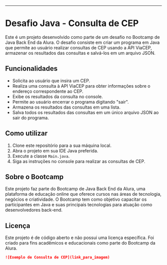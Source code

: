 
---

# Desafio Java - Consulta de CEP

Este é um projeto desenvolvido como parte de um desafio no Bootcamp de Java Back End da Alura. O desafio consiste em criar um programa em Java que permite ao usuário realizar consultas de CEP usando a API ViaCEP, armazenar os resultados das consultas e salvá-los em um arquivo JSON.

## Funcionalidades

- Solicita ao usuário que insira um CEP.
- Realiza uma consulta à API ViaCEP para obter informações sobre o endereço correspondente ao CEP.
- Exibe os resultados da consulta no console.
- Permite ao usuário encerrar o programa digitando "sair".
- Armazena os resultados das consultas em uma lista.
- Salva todos os resultados das consultas em um único arquivo JSON ao sair do programa.

## Como utilizar

1. Clone este repositório para a sua máquina local.
2. Abra o projeto em sua IDE Java preferida.
3. Execute a classe `Main.java`.
4. Siga as instruções no console para realizar as consultas de CEP.

## Sobre o Bootcamp

Este projeto faz parte do Bootcamp de Java Back End da Alura, uma plataforma de educação online que oferece cursos nas áreas de tecnologia, negócios e criatividade. O Bootcamp tem como objetivo capacitar os participantes em Java e suas principais tecnologias para atuação como desenvolvedores back-end.

## Licença

Este projeto é de código aberto e não possui uma licença específica. Foi criado para fins acadêmicos e educacionais como parte do Bootcamp da Alura.



```markdown
![Exemplo de Consulta de CEP](link_para_imagem)
```

